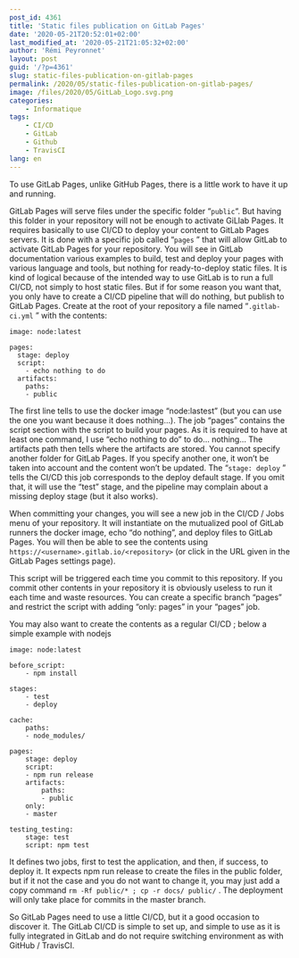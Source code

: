 ```yaml
---
post_id: 4361
title: 'Static files publication on GitLab Pages'
date: '2020-05-21T20:52:01+02:00'
last_modified_at: '2020-05-21T21:05:32+02:00'
author: 'Rémi Peyronnet'
layout: post
guid: '/?p=4361'
slug: static-files-publication-on-gitlab-pages
permalink: /2020/05/static-files-publication-on-gitlab-pages/
image: /files/2020/05/GitLab_Logo.svg.png
categories:
    - Informatique
tags:
    - CI/CD
    - GitLab
    - Github
    - TravisCI
lang: en
---
```


To use GitLab Pages, unlike GitHub Pages, there is a little work to have it up and running.

GitLab Pages will serve files under the specific folder “`public`“. But having this folder in your repository will not be enough to activate GiLlab Pages. It requires basically to use CI/CD to deploy your content to GitLab Pages servers. It is done with a specific job called “`pages` ” that will allow GitLab to activate GitLab Pages for your repository. You will see in GitLab documentation various examples to build, test and deploy your pages with various language and tools, but nothing for ready-to-deploy static files. It is kind of logical because of the intended way to use GitLab is to run a full CI/CD, not simply to host static files. But if for some reason you want that, you only have to create a CI/CD pipeline that will do nothing, but publish to GitLab Pages. Create at the root of your repository a file named “`.gitlab-ci.yml` ” with the contents:

```
image: node:latest

pages:
  stage: deploy
  script:
    - echo nothing to do
  artifacts:
    paths:
    - public

```

The first line tells to use the docker image “node:lastest” (but you can use the one you want because it does nothing…). The job “pages” contains the script section with the script to build your pages. As it is required to have at least one command, I use “echo nothing to do” to do… nothing… The artifacts path then tells where the artifacts are stored. You cannot specify another folder for GitLab Pages. If you specify another one, it won’t be taken into account and the content won’t be updated. The “`stage: deploy` ” tells the CI/CD this job corresponds to the deploy default stage. If you omit that, it will use the “test” stage, and the pipeline may complain about a missing deploy stage (but it also works).

When committing your changes, you will see a new job in the CI/CD / Jobs menu of your repository. It will instantiate on the mutualized pool of GitLab runners the docker image, echo “do nothing”, and deploy files to GitLab Pages. You will then be able to see the contents using `https://<username>.gitlab.io/<repository>` (or click in the URL given in the GitLab Pages settings page).

This script will be triggered each time you commit to this repository. If you commit other contents in your repository it is obviously useless to run it each time and waste resources. You can create a specific branch “pages” and restrict the script with adding “only: pages” in your “pages” job.

You may also want to create the contents as a regular CI/CD ; below a simple example with nodejs

```
image: node:latest

before_script:
    - npm install

stages:
    - test
    - deploy

cache:
    paths:
    - node_modules/

pages:
    stage: deploy
    script:
    - npm run release
    artifacts:
        paths:
        - public
    only:
    - master

testing_testing:
    stage: test
    script: npm test

```

It defines two jobs, first to test the application, and then, if success, to deploy it. It expects npm run release to create the files in the public folder, but if it not the case and you do not want to change it, you may just add a copy command `rm -Rf public/* ; cp -r docs/ public/` . The deployment will only take place for commits in the master branch.

So GitLab Pages need to use a little CI/CD, but it a good occasion to discover it. The GitLab CI/CD is simple to set up, and simple to use as it is fully integrated in GitLab and do not require switching environment as with GitHub / TravisCI.